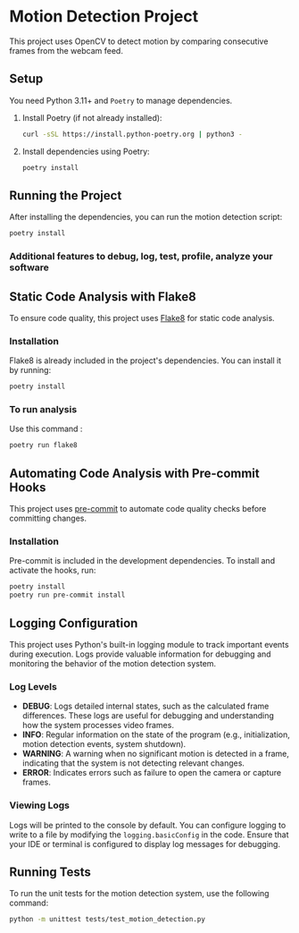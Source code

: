 # Motion Detection Project

This project uses OpenCV to detect motion by comparing consecutive frames from the webcam feed.

## Setup

You need Python 3.11+ and `Poetry` to manage dependencies.

1. Install Poetry (if not already installed):
    ```bash
    curl -sSL https://install.python-poetry.org | python3 -
    ```

2. Install dependencies using Poetry:
    ```bash
    poetry install
    ```

## Running the Project

After installing the dependencies, you can run the motion detection script:

```bash
poetry install
```

### Additional features to debug, log, test, profile, analyze your software

## Static Code Analysis with Flake8
To ensure code quality, this project uses [Flake8](https://flake8.pycqa.org/) for static code analysis.  

### Installation
Flake8 is already included in the project's dependencies. You can install it by running:
```bash
poetry install
```

### To run analysis
Use this command :
```bash
poetry run flake8
```


## Automating Code Analysis with Pre-commit Hooks
This project uses [pre-commit](https://pre-commit.com/) to automate code quality checks before committing changes.  

### Installation
Pre-commit is included in the development dependencies. To install and activate the hooks, run:
```bash
poetry install
poetry run pre-commit install
```



## Logging Configuration
This project uses Python's built-in logging module to track important events during execution. Logs provide valuable information for debugging and monitoring the behavior of the motion detection system.

### Log Levels
- **DEBUG**: Logs detailed internal states, such as the calculated frame differences. These logs are useful for debugging and understanding how the system processes video frames.
- **INFO**: Regular information on the state of the program (e.g., initialization, motion detection events, system shutdown).
- **WARNING**: A warning when no significant motion is detected in a frame, indicating that the system is not detecting relevant changes.
- **ERROR**: Indicates errors such as failure to open the camera or capture frames.

### Viewing Logs
Logs will be printed to the console by default. You can configure logging to write to a file by modifying the `logging.basicConfig` in the code. Ensure that your IDE or terminal is configured to display log messages for debugging.


## Running Tests

To run the unit tests for the motion detection system, use the following command:

```bash
python -m unittest tests/test_motion_detection.py


